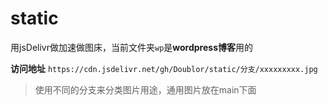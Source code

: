 # static
用jsDelivr做加速做图床，当前文件夹`wp`是**wordpress博客**用的

**访问地址**
`https://cdn.jsdelivr.net/gh/Doublor/static/分支/xxxxxxxxx.jpg`

> 使用不同的分支来分类图片用途，通用图片放在main下面
